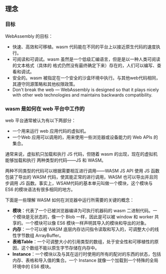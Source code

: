 ## 理念

### 目标

WebAssembly 的目标：    

+ 快速、高效和可移植。wasm 代码能在不同的平台上以接近原生代码的速度执行。
+ 可阅读和可调试。wasm 虽然是一个低级汇编语言，但是是以一种人类可阅读的文本格式（具体的
格式仍然没有最终确定下来）存在的，人们可以编写、查看和调试。
+ 安全的。wasm 被指定在一个安全的沙盒环境中执行。与其他web代码相同，其遵守同源策略和其他权限政策。
+ Don't break the web — WebAssembly is designed so that it plays nicely with other web technologies and maintains backwards compatibility.       


### wasm 是如何在 web 平台中工作的

web 平台通常被认为有以下两部分：    

+ 一个用来运行 web 应用代码的虚拟机。
+ 一个Web 应用可以调用的，用来使用一些浏览器或设备能力的 Web APIs 的集合。       

通常来说，虚拟机只加载和执行 JS 代码，但随着 wasm 的出现，现在的虚拟机能够加载和执行
两种类型的代码——JS 和 WASM。      

两种不同类型的代码可以根据需要相互进行调用——WASM JS API 使用 JS 函数包装了导出的 WASM 代码，使其能正常的进行调用，WASM 也可以导出并且同步调用 JS 函数。事实上，WSAM代码的基本单元叫做一个模块，这个模块与 ES6 的模块语法有很多相同的地方。     

下面是一些理解 WASM 如何在浏览器中运行所需要的关键的概念：     

+ **模块**：代表了一个已被浏览器编译为可执行机器码的 wasm 二进制代码。一个模块是无状态的，像一个 Blob 一样，因此是可以被 window 和 worker 共享的。一个模块可以像 ES6 模块一样声明其导入的模块和导出的对象。
+ **内存**：一个可以被 WASM 底层内存访问指令读取和写入的，可调整大小的线性字节数组 ArrayBuffer。
+ **表格Table**：一个可调整大小的引用类型的数组，处于安全性和可移植性的原因，这个数组不能以原生字节存储在内存中。
+ **Instance**：一个模块以及与其在运行时使用的所有的配对的东西的状态，包括内存、表格和导入值的集合。一个 Instance 就像一个加载到一个特殊的全局环境中的 ES6 模块。       

